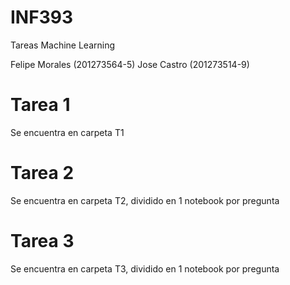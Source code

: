 # INF393
Tareas Machine Learning

Felipe Morales (201273564-5)
Jose Castro (201273514-9)

# Tarea 1
Se encuentra en carpeta T1

# Tarea 2
Se encuentra en carpeta T2, dividido en 1 notebook por pregunta

# Tarea 3
Se encuentra en carpeta T3, dividido en 1 notebook por pregunta
